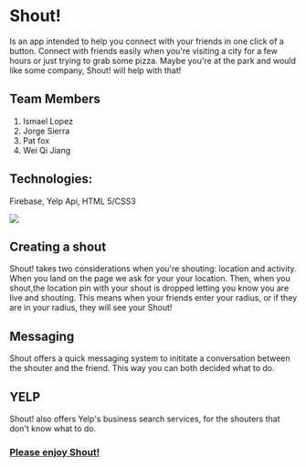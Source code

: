 # Shout!
Is an app intended to help you connect with your friends in one click of a button.  Connect with friends easily when you're visiting a city for a few hours or just trying to grab some pizza.  Maybe you're at the park and would like some company, Shout! will help with that!

## Team Members
1. Ismael Lopez
2. Jorge Sierra
3. Pat fox
4. Wei Qi Jiang


## Technologies:
Firebase, Yelp Api, HTML 5/CSS3

![](https://media.giphy.com/media/chPFmIdzv928QPDnva/giphy.gif)
## Creating a shout
Shout! takes two considerations when you're shouting: location and activity.  When you land on the page we ask for your your location.  Then, when you shout,the location pin with your shout is dropped letting you know you are live and shouting.  This means when your friends enter your radius, or if they are in your radius, they will see your Shout!

## Messaging
Shout offers a quick messaging system to inititate a conversation between the shouter and the friend.  This way you can both decided what to do.

## YELP
Shout! also offers Yelp's business search services, for the shouters that don't know what to do.

###  [Please enjoy Shout!](https://lopez42512.github.io/Shout/)
